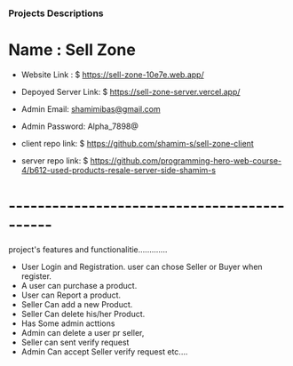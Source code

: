 ### Projects Descriptions

# Name : Sell Zone
* Website Link : $ https://sell-zone-10e7e.web.app/
* Depoyed Server Link: $ https://sell-zone-server.vercel.app/
* Admin Email: shamimibas@gmail.com
* Admin Password: Alpha_7898@


* client repo link: $ https://github.com/shamim-s/sell-zone-client

* server repo link: $ https://github.com/programming-hero-web-course-4/b612-used-products-resale-server-side-shamim-s
# --------------------------------------------

project's features and functionalitie.............

* User Login and Registration. user can chose Seller or Buyer when register.
* A user can purchase a product.
* User can Report a product.
* Seller Can add a new Product.
* Seller Can delete his/her Product.
* Has Some admin acttions
* Admin can delete a user pr seller,
* Seller can sent verify request
* Admin Can accept Seller verify request etc....
